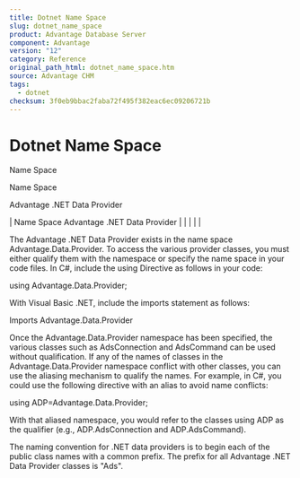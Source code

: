 ```yaml
---
title: Dotnet Name Space
slug: dotnet_name_space
product: Advantage Database Server
component: Advantage
version: "12"
category: Reference
original_path_html: dotnet_name_space.htm
source: Advantage CHM
tags:
  - dotnet
checksum: 3f0eb9bbac2faba72f495f382eac6ec09206721b
---
```


# Dotnet Name Space

Name Space

Name Space

Advantage .NET Data Provider

| Name Space  Advantage .NET Data Provider |  |  |  |  |

The Advantage .NET Data Provider exists in the name space Advantage.Data.Provider. To access the various provider classes, you must either qualify them with the namespace or specify the name space in your code files. In C#, include the using Directive as follows in your code:

using Advantage.Data.Provider;

With Visual Basic .NET, include the imports statement as follows:

Imports Advantage.Data.Provider

Once the Advantage.Data.Provider namespace has been specified, the various classes such as AdsConnection and AdsCommand can be used without qualification. If any of the names of classes in the Advantage.Data.Provider namespace conflict with other classes, you can use the aliasing mechanism to qualify the names. For example, in C#, you could use the following directive with an alias to avoid name conflicts:

using ADP=Advantage.Data.Provider;

With that aliased namespace, you would refer to the classes using ADP as the qualifier (e.g., ADP.AdsConnection and ADP.AdsCommand).

The naming convention for .NET data providers is to begin each of the public class names with a common prefix. The prefix for all Advantage .NET Data Provider classes is "Ads".
